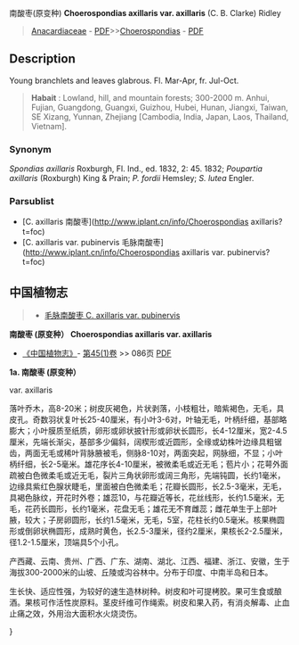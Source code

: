 南酸枣(原变种) **Choerospondias axillaris var. axillaris** (C. B. Clarke) Ridley

> [Anacardiaceae](http://www.iplant.cn/info/Anacardiaceae?t=foc) - [PDF](http://www.iplant.cn/foc/pdf/Anacardiaceae.pdf)>>[Choerospondias](http://www.iplant.cn/info/Choerospondias?t=foc) - [PDF](http://www.iplant.cn/foc/pdf/Choerospondias.pdf)

## Description

Young branchlets and leaves glabrous. Fl. Mar-Apr, fr. Jul-Oct.

> **Habait** : 
> Lowland, hill, and mountain forests; 300-2000 m. Anhui, Fujian, Guangdong, Guangxi, Guizhou, Hubei, Hunan, Jiangxi, Taiwan, SE Xizang, Yunnan, Zhejiang [Cambodia, India, Japan, Laos, Thailand, Vietnam].

### Synonym
*Spondias axillaris* Roxburgh, Fl. Ind., ed. 1832, 2: 45. 1832; *Poupartia axillaris* (Roxburgh) King & Prain; *P. fordii* Hemsley; *S. lutea* Engler.

### Parsublist

* [C.  axillaris  南酸枣](http://www.iplant.cn/info/Choerospondias axillaris?t=foc)
* [C.  axillaris var. pubinervis  毛脉南酸枣](http://www.iplant.cn/info/Choerospondias axillaris var. pubinervis?t=foc)

## 中国植物志

> * [毛脉南酸枣  C.  axillaris var. pubinervis](Choerospondias-axillaris-var-pubinervis-毛脉南酸枣.md)

**南酸枣 (原变种） Choerospondias axillaris var. axillaris**

* [《中国植物志》](http://www.iplant.cn/frps)- [第45(1)卷](http://www.iplant.cn/frps/vol/45(1)) >> 086页 [PDF](http://www.iplant.cn/frps/pdf/45(1)/086a.pdf)

**1a. 南酸枣 (原变种）**

var. axillaris

落叶乔木，高8-20米；树皮灰褐色，片状剥落，小枝粗壮，暗紫褐色，无毛，具皮孔。奇数羽状复叶长25-40厘米，有小叶3-6对，叶轴无毛，叶柄纤细，基部略膨大；小叶膜质至纸质，卵形或卵状披针形或卵状长圆形，长4-12厘米，宽2-4.5厘米，先端长渐尖，基部多少偏斜，阔楔形或近圆形，全缘或幼株叶边缘具粗锯齿，两面无毛或稀叶背脉腋被毛，侧脉8-10对，两面突起，网脉细，不显；小叶柄纤细，长2-5毫米。雄花序长4-10厘米，被微柔毛或近无毛；苞片小；花萼外面疏被白色微柔毛或近无毛，裂片三角状卵形或阔三角形，先端钝圆，长约1毫米，边缘具紫红色腺状睫毛，里面被白色微柔毛；花瓣长圆形，长2.5-3毫米，无毛，具褐色脉纹，开花时外卷；雄蕊10，与花瓣近等长，花丝线形，长约1.5毫米，无毛，花药长圆形，长约1毫米，花盘无毛；雄花无不育雌蕊；雌花单生于上部叶腋，较大；子房卵圆形，长约1.5毫米，无毛，5室，花柱长约0.5毫米。核果椭圆形或倒卵状椭圆形，成熟时黄色，长2.5-3厘米，径约2厘米，果核长2-2.5厘米，径1.2-1.5厘米，顶端具5个小孔。

产西藏、云南、贵州、广西、广东、湖南、湖北、江西、福建、浙江、安徽，生于海拔300-2000米的山坡、丘陵或沟谷林中。分布于印度、中南半岛和日本。

生长快、适应性强，为较好的速生造林树种。树皮和叶可提栲胶。果可生食或酿酒。果核可作活性炭原料。茎皮纤维可作绳索。树皮和果入药，有消炎解毒、止血止痛之效，外用治大面积水火烧烫伤。

}